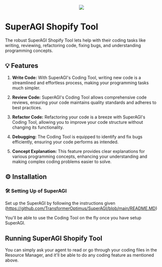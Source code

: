 <p align=center>
<a href="https://superagi.co"><img src=https://superagi.co/wp-content/uploads/2023/05/SuperAGI_icon.png></a>
</p>

# SuperAGI Shopify Tool

The robust SuperAGI Shopify Tool lets help with their coding tasks like writing, reviewing, refactoring code, fixing bugs, and understanding programming concepts.

## 💡 Features
1. **Write Code:** With SuperAGI's Coding Tool, writing new code is a streamlined and effortless process, making your programming tasks much simpler.

2. **Review Code:** SuperAGI's Coding Tool allows comprehensive code reviews, ensuring your code maintains quality standards and adheres to best practices.

3. **Refactor Code:** Refactoring your code is a breeze with SuperAGI's Coding Tool, allowing you to improve your code structure without changing its functionality.

4. **Debugging:** The Coding Tool is equipped to identify and fix bugs efficiently, ensuring your code performs as intended.

5. **Concept Explanation:** This feature provides clear explanations for various programming concepts, enhancing your understanding and making complex coding problems easier to solve.

## ⚙️ Installation

### 🛠 **Setting Up of SuperAGI**
Set up the SuperAGI by following the instructions given (https://github.com/TransformerOptimus/SuperAGI/blob/main/README.MD)

You'll be able to use the Coding Tool on the fly once you have setup SuperAGI.

## Running SuperAGI Shopify Tool

You can simply ask your agent to read or go through your coding files in the Resource Manager, and it'll be able to do any coding feature as mentioned above.
